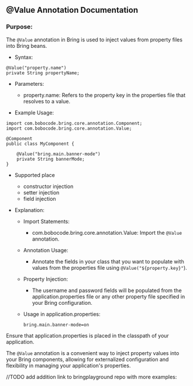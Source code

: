## @Value Annotation Documentation


### Purpose:

The `@Value` annotation in Bring is used to inject values from property files into Bring beans.

- Syntax:

```
@Value("property.name")
private String propertyName;
```

- Parameters:
  - property.name: Refers to the property key in the properties file that resolves to a value.


- Example Usage:

```
import com.bobocode.bring.core.annotation.Component;
import com.bobocode.bring.core.annotation.Value;

@Component
public class MyComponent {

    @Value("bring.main.banner-mode")
    private String bannerMode;
}
```

- Supported place 
  - constructor injection
  - setter injection 
  - field injection


- Explanation:
  - Import Statements: 
    - com.bobocode.bring.core.annotation.Value: Import the `@Value` annotation.
  - Annotation Usage: 
    - Annotate the fields in your class that you want to populate with values from the properties file using `@Value("${property.key}"`).
  - Property Injection:
    - The username and password fields will be populated from the application.properties file or any other property file specified in your Bring configuration.
  - Usage in application.properties:

    ```
    bring.main.banner-mode=on
    ```

Ensure that application.properties is placed in the classpath of your application.

The `@Value` annotation is a convenient way to inject property values into your Bring components, allowing for externalized configuration and flexibility in managing your application's properties.


//TODO add addition link to bringplayground repo with more examples:





